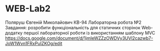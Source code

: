 # WEB-Lab2
Поляруш Євгеній Миколайович КВ-94
Лабораторна робота №2
Завдання: розробити функціональність для статичних сторінок Web-додатку першої лабораторної роботи із використанням шаблону MVC
https://docs.google.com/document/d/1jmIeWZZzOWDVy3UVl2cazwb7-JoW1Wvn1FRxPuIZKOg/edit
